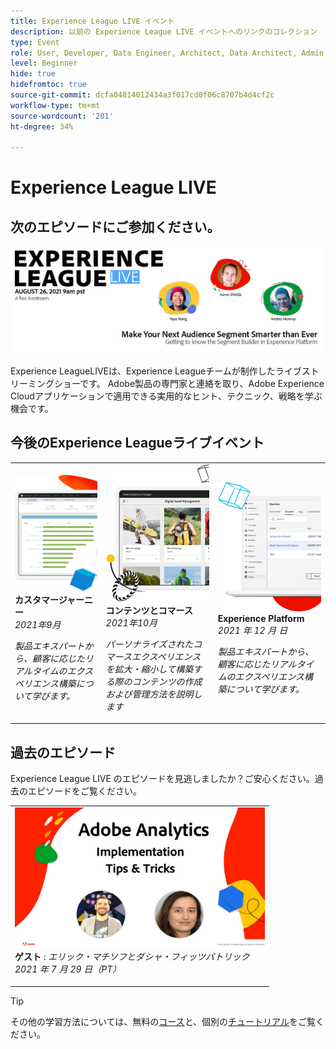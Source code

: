 ```yaml
---
title: Experience League LIVE イベント
description: 以前の Experience League LIVE イベントへのリンクのコレクション
type: Event
role: User, Developer, Data Engineer, Architect, Data Architect, Admin, Leader
level: Beginner
hide: true
hidefromtoc: true
source-git-commit: dcfa04814012434a3f017cd0f06c8707b4d4cf2c
workflow-type: tm+mt
source-wordcount: '201'
ht-degree: 34%

---
```



# Experience League LIVE

## 次のエピソードにご参加ください。

<a href="https://www.youtube.com/watch?v=rogVKsTFbWk"><img alt="「 」をクリックすると、YouTube LobbyでExperience Leagueライブに誘導されます。" src="assets/1440x492.png" /></a>

Experience LeagueLIVEは、Experience Leagueチームが制作したライブストリーミングショーです。  Adobe製品の専門家と連絡を取り、Adobe Experience Cloudアプリケーションで適用できる実用的なヒント、テクニック、戦略を学ぶ機会です。


## 今後のExperience Leagueライブイベント

<table>
<tr>
  <td>
      <img alt="コンテンツサービス" src="./assets/journeys.png" />
     <div>
          <strong>カスタマージャーニー</strong>
     </div>
     <div>
          <em>2021年9月</em>
     </div>
    <p>
    <em>製品エキスパートから、顧客に応じたリアルタイムのエクスペリエンス構築について学びます。</em>
    <p>
  </td>
  <td>
      <img alt="コンテンツサービス" src="./assets/content.png" />
     <div>
          <strong>コンテンツとコマース</strong>
     <div>
          <em>2021年10月</em>
     </div>
     </div>
    <p>
    <em>パーソナライズされたコマースエクスペリエンスを拡大・縮小して構築する際のコンテンツの作成および管理方法を説明します</em>
    <p>
  </td>
  <td>
      <img alt="コンテンツサービス" src="./assets/platform.png" />
     <div>
          <strong>Experience Platform</strong>
     </div>
     <div>
          <em>2021 年 12 月 日</em>
     </div>    
    <p>
    <em>製品エキスパートから、顧客に応じたリアルタイムのエクスペリエンス構築について学びます。</em>
    <p>
  </td>
</tr>
</table>


## 過去のエピソード

Experience League LIVE のエピソードを見逃しましたか？ご安心ください。過去のエピソードをご覧ください。

<table>
<tr>

<td>
    <a href="https://www.youtube.com/watch?v=lxOvLCzEGBI">
      <img height="225" width="400" alt="Experience Leagueライブ" src="assets/exl-live-after2.jpg" />
    </a>
     <div>
          <strong>ゲスト</strong> : <i>エリック・マチソフとダシャ・フィッツパトリック</i>
     </div>
     <div>
          <em>2021 年 7 月 29 日（PT）</em>
     </div>    
    <p>
    <em></em>
    <p>
  </td>
</tr>
</table>

>[!TIP]
>
>その他の学習方法については、無料の[コース](https://experienceleague.adobe.com/?lang=ja#home)と、個別の[チュートリアル](https://experienceleague.adobe.com/docs/home-tutorials.html?lang=ja)をご覧ください。
